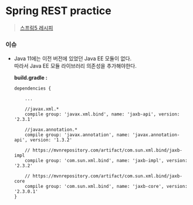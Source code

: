 # Spring REST practice  
>  [스프링5 레시피](https://book.naver.com/bookdb/book_detail.nhn?bid=13911953)  

### 이슈  
* Java 11에는 이전 버전에 있었던 Java EE 모듈이 없다.  
  따라서 Java EE 모듈 라이브러리 의존성을 추가해야한다.  

  __build.gradle :__  
  ```
  dependencies {

      ...

      //javax.xml.*
      compile group: 'javax.xml.bind', name: 'jaxb-api', version: '2.3.1'

      //javax.annotation.*
      compile group: 'javax.annotation', name: 'javax.annotation-api', version: '1.3.2'

      // https://mvnrepository.com/artifact/com.sun.xml.bind/jaxb-impl
      compile group: 'com.sun.xml.bind', name: 'jaxb-impl', version: '2.3.2'

      // https://mvnrepository.com/artifact/com.sun.xml.bind/jaxb-core
      compile group: 'com.sun.xml.bind', name: 'jaxb-core', version: '2.3.0.1'
  }
  ```
